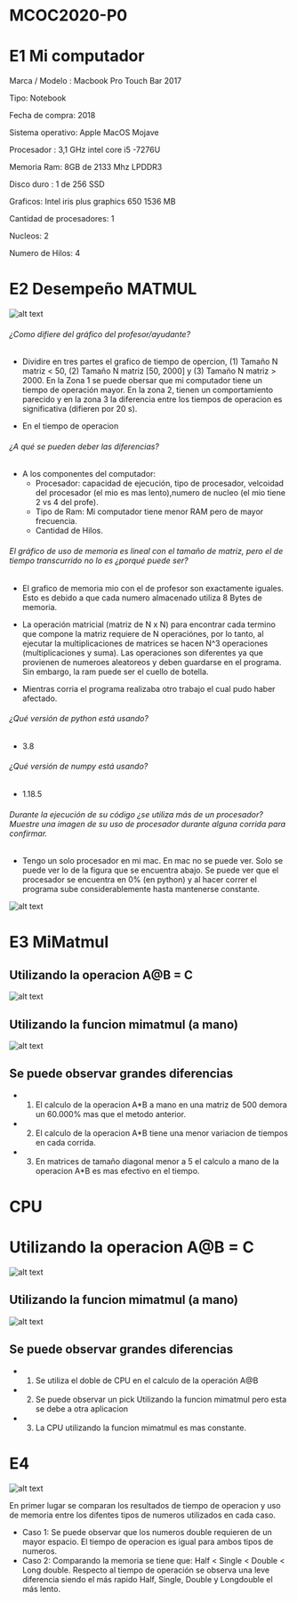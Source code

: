 # MCOC2020-P0
# E1 Mi computador 


Marca / Modelo : Macbook  Pro Touch  Bar 2017 

Tipo: Notebook 

Fecha de compra: 2018 

Sistema operativo: Apple MacOS Mojave

Procesador : 3,1 GHz intel core i5 -7276U

Memoria Ram:  8GB de 2133 Mhz  LPDDR3

Disco duro : 1 de 256 SSD 

Graficos: Intel iris plus graphics 650 1536 MB 

Cantidad de procesadores: 1 

Nucleos: 2 

Numero de Hilos: 4 

# E2 Desempeño MATMUL

![alt text](https://github.com/LucasRaggio/MCOC2020-P0/blob/master/Grafico.png?raw=true)


###### ¿Como difiere del gráfico del profesor/ayudante?
- Dividire en tres partes el grafico de tiempo de opercion, (1) Tamaño N matriz < 50, (2) Tamaño N matriz [50, 2000] y (3) Tamaño N matriz > 2000. 
En la Zona 1 se puede obersar que mi computador tiene un tiempo de operación mayor. En la zona 2, tienen un comportamiento parecido y en la zona 3 la diferencia entre los tiempos de operacion es significativa (difieren por 20 s). 

- En el tiempo de operacion 

###### ¿A qué se pueden deber las diferencias?
- A los componentes del computador: 
  * Procesador: capacidad de ejecución, tipo de procesador, velcoidad del procesador (el mio es mas lento),numero de nucleo (el mio tiene 2 vs 4 del profe).
  * Tipo de Ram: Mi computador tiene menor RAM pero de mayor frecuencia.
  * Cantidad de Hilos. 
 


###### El gráfico de uso de memoria es lineal con el tamaño de matriz, pero el de tiempo transcurrido no lo es ¿porqué puede ser?

- El grafico de memoria mio con el de profesor son exactamente iguales. Esto es debido a que cada numero almacenado utiliza 8 Bytes de memoria. 

- La operación matricial (matriz de N x N) para encontrar cada termino que compone la matriz requiere de N operaciónes, por lo tanto, al ejecutar la multiplicaciones de matrices se hacen N^3 operaciones (multiplicaciones y suma). Las operaciones son diferentes ya que provienen de numeroes aleatoreos y deben guardarse en el programa. Sin embargo, la ram puede ser el cuello de botella.

- Mientras corria el programa realizaba otro trabajo el cual pudo haber afectado. 

###### ¿Qué versión de python está usando?
- 3.8 

###### ¿Qué versión de numpy está usando?
- 1.18.5

###### Durante la ejecución de su código ¿se utiliza más de un procesador? Muestre una imagen de su uso de procesador durante alguna corrida para confirmar. 
- Tengo un solo procesador en mi mac. En mac no se puede ver. Solo se puede ver lo de la figura que se encuentra abajo. Se puede ver que el procesador se encuentra en 0% (en python) y al hacer correr el programa sube considerablemente hasta mantenerse constante. 


![alt text](https://github.com/LucasRaggio/MCOC2020-P0/blob/master/Procesador.png?raw=true)


# E3 MiMatmul 

## Utilizando la operacion A@B = C 

![alt text](https://github.com/LucasRaggio/MCOC2020-P0/blob/master/Grafico.png?raw=true)


## Utilizando la funcion mimatmul (a mano)

![alt text](https://github.com/LucasRaggio/MCOC2020-P0/blob/master/G1_Matriz.png?raw=true)



## Se puede observar grandes diferencias 

  * 1) El calculo de la operacion A*B a mano en una matriz de 500 demora un 60.000% mas que el metodo anterior. 
  * 2) El calculo de la operacion A*B tiene una menor variacion de tiempos en cada corrida. 
  * 3) En matrices de tamaño diagonal menor a 5 el calculo a mano de la operacion A*B es mas efectivo en el tiempo. 


# CPU

# Utilizando la operacion A@B = C 
![alt text](https://github.com/LucasRaggio/MCOC2020-P0/blob/master/Procesador.png?raw=true)




## Utilizando la funcion mimatmul (a mano)
![alt text](https://github.com/LucasRaggio/MCOC2020-P0/blob/master/CPU.png?raw=true)



## Se puede observar grandes diferencias 

  * 1) Se utiliza el doble de CPU en el calculo de la operación A@B 
  * 2) Se puede observar un pick Utilizando la funcion mimatmul pero esta se debe a otra aplicacion 
  * 3) La CPU utilizando la funcion mimatmul es mas constante. 

# E4 

![alt text](https://github.com/LucasRaggio/MCOC2020-P0/blob/master/E4-1.png?raw=true)

En primer lugar se comparan los resultados de tiempo de operacion y uso de memoria  entre los difentes tipos de numeros utilizados en cada caso. 

  * Caso 1:  Se puede observar que los numeros double requieren de un mayor espacio. El tiempo de operacion es igual para ambos tipos de numeros. 
  * Caso 2:  Comparando la memoria se tiene que:  Half < Single < Double < Long double. Respecto al tiempo de operación se observa una leve diferencia siendo el más rapido Half,  Single,  Double y  Longdouble el más lento. 

